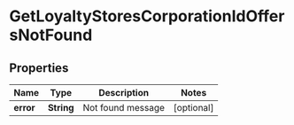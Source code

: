 
# GetLoyaltyStoresCorporationIdOffersNotFound

## Properties
Name | Type | Description | Notes
------------ | ------------- | ------------- | -------------
**error** | **String** | Not found message |  [optional]



